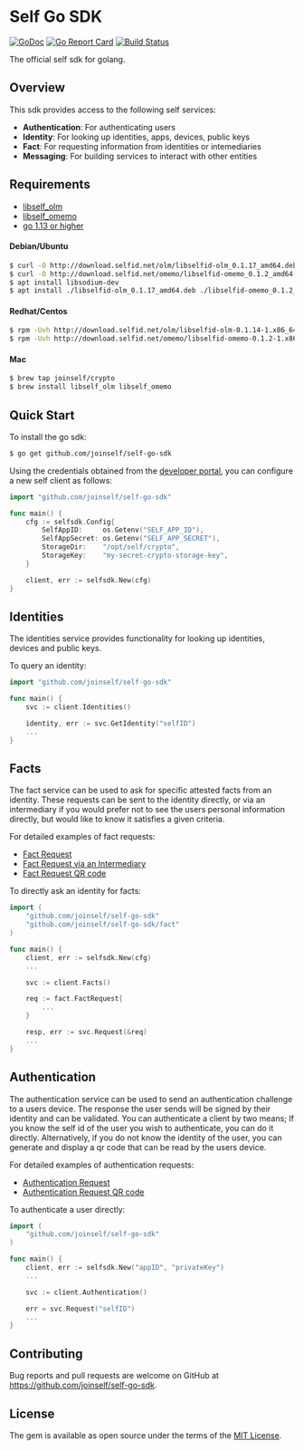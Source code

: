 # Self Go SDK

[![GoDoc](https://godoc.org/github.com/joinself/self-go-sdk?status.svg)](https://godoc.org/github.com/joinself/self-go-sdk) [![Go Report Card](https://goreportcard.com/badge/github.com/joinself/self-go-sdk)](https://goreportcard.com/report/github.com/joinself/self-go-sdk) [![Build Status](https://travis-ci.com/joinself/self-go-sdk?branch=master)](https://travis-ci.com/joinself/self-go-sdk)


The official self sdk for golang.

## Overview


This sdk provides access to the following self services:

- **Authentication**: For authenticating users
- **Identity**: For looking up identities, apps, devices, public keys
- **Fact**: For requesting information from identities or intemediaries
- **Messaging**: For building services to interact with other entities

## Requirements

- [libself_olm](github.com/joinself/olm)
- [libself_omemo](github.com/joinself/omemo)
- [go 1.13 or higher](golang.org)


#### Debian/Ubuntu
```sh
$ curl -O http://download.selfid.net/olm/libselfid-olm_0.1.17_amd64.deb
$ curl -O http://download.selfid.net/omemo/libselfid-omemo_0.1.2_amd64.deb
$ apt install libsodium-dev
$ apt install ./libselfid-olm_0.1.17_amd64.deb ./libselfid-omemo_0.1.2_amd64.deb
```

#### Redhat/Centos
```sh
$ rpm -Uvh http://download.selfid.net/olm/libselfid-olm-0.1.14-1.x86_64.rpm
$ rpm -Uvh http://download.selfid.net/omemo/libselfid-omemo-0.1.2-1.x86_64.rpm
```

#### Mac
```sh
$ brew tap joinself/crypto
$ brew install libself_olm libself_omemo
```

## Quick Start

To install the go sdk:
```sh
$ go get github.com/joinself/self-go-sdk
```


Using the credentials obtained from the [developer portal](developer.joinself.com), you can configure a new self client as follows:

```go
import "github.com/joinself/self-go-sdk"

func main() {
    cfg := selfsdk.Config{
		SelfAppID:     os.Getenv("SELF_APP_ID"),
		SelfAppSecret: os.Getenv("SELF_APP_SECRET"),
		StorageDir:    "/opt/self/crypto",
		StorageKey:    "my-secret-crypto-storage-key",
	}

    client, err := selfsdk.New(cfg)
}
```

## Identities

The identities service provides functionality for looking up identities, devices and public keys.

To query an identity:

```go
import "github.com/joinself/self-go-sdk"

func main() {
    svc := client.Identities()

    identity, err := svc.GetIdentity("selfID")
    ...
}
```

## Facts

The fact service can be used to ask for specific attested facts from an identity. These requests can be sent to the identity directly, or via an intermediary if you would prefer not to see the users personal information directly, but would like to know it satisfies a given criteria.

For detailed examples of fact requests:
- [Fact Request](_examples/fact_request/fact.go)
- [Fact Request via an Intermediary](_examples/fact_request_intermediary/fact.go)
- [Fact Request QR code](_examples/fact_request_qr/fact.go)

To directly ask an identity for facts:

```go
import (
    "github.com/joinself/self-go-sdk"
    "github.com/joinself/self-go-sdk/fact"
)

func main() {
    client, err := selfsdk.New(cfg)
    ...

    svc := client.Facts()

    req := fact.FactRequest{
        ...
    }

    resp, err := svc.Request(&req)
    ...
}
```

## Authentication

The authentication service can be used to send an authentication challenge to a users device. The response the user sends will be signed by their identity and can be validated. You can authenticate a client by two means; If you know the self id of the user you wish to authenticate, you can do it directly. Alternatively, if you do not know the identity of the user, you can generate and display a qr code that can be read by the users device.

For detailed examples of authentication requests:
- [Authentication Request](_examples/authentication/authentication.go)
- [Authentication Request QR code](_examples/authentication_qr/authentication.go)

To authenticate a user directly:

```go
import (
    "github.com/joinself/self-go-sdk"
)

func main() {
    client, err := selfsdk.New("appID", "privateKey")
    ...

    svc := client.Authentication()

    err = svc.Request("selfID")
    ...
}
```

## Contributing

Bug reports and pull requests are welcome on GitHub at https://github.com/joinself/self-go-sdk.


## License

The gem is available as open source under the terms of the [MIT License](LICENSE).
